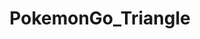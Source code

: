 ---
title: PokemonGo_Triangle
crosslinks:
- TheSilphRoad
- PokemonGoRaleigh
- Pokemongocharlotte
---